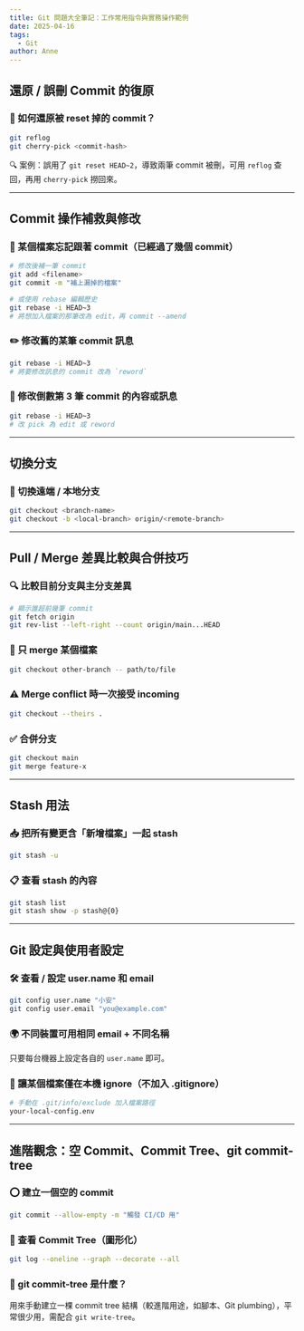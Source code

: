 ```yaml
---
title: Git 問題大全筆記：工作常用指令與實務操作範例
date: 2025-04-16
tags:
  - Git
author: Anne
---
```


## 還原 / 誤刪 Commit 的復原

### 🧩 如何還原被 reset 掉的 commit？

```bash
git reflog
git cherry-pick <commit-hash>
```

🔍 案例：誤用了 `git reset HEAD~2`，導致兩筆 commit 被刪，可用 `reflog` 查回，再用 `cherry-pick` 撈回來。

---

## Commit 操作補救與修改

### 📌 某個檔案忘記跟著 commit（已經過了幾個 commit）

```bash
# 修改後補一筆 commit
git add <filename>
git commit -m "補上漏掉的檔案"

# 或使用 rebase 編輯歷史
git rebase -i HEAD~3
# 將想加入檔案的那筆改為 edit，再 commit --amend
```

### ✏️ 修改舊的某筆 commit 訊息

```bash
git rebase -i HEAD~3
# 將要修改訊息的 commit 改為 `reword`
```

### 📎 修改倒數第 3 筆 commit 的內容或訊息

```bash
git rebase -i HEAD~3
# 改 pick 為 edit 或 reword
```

---

## 切換分支

### 🔁 切換遠端 / 本地分支

```bash
git checkout <branch-name>
git checkout -b <local-branch> origin/<remote-branch>
```

---

## Pull / Merge 差異比較與合併技巧

### 🔍 比較目前分支與主分支差異

```bash
# 顯示誰超前幾筆 commit
git fetch origin
git rev-list --left-right --count origin/main...HEAD
```

### 📂 只 merge 某個檔案

```bash
git checkout other-branch -- path/to/file
```

### ⚠️ Merge conflict 時一次接受 incoming

```bash
git checkout --theirs .
```

### ✅ 合併分支

```bash
git checkout main
git merge feature-x
```

---

## Stash 用法

### 📥 把所有變更含「新增檔案」一起 stash

```bash
git stash -u
```

### 📋 查看 stash 的內容

```bash
git stash list
git stash show -p stash@{0}
```

---

## Git 設定與使用者設定

### 🛠️ 查看 / 設定 user.name 和 email

```bash
git config user.name "小安"
git config user.email "you@example.com"
```

### 🌍 不同裝置可用相同 email + 不同名稱

只要每台機器上設定各自的 `user.name` 即可。

### 📁 讓某個檔案僅在本機 ignore（不加入 .gitignore）

```bash
# 手動在 .git/info/exclude 加入檔案路徑
your-local-config.env
```

---

## 進階觀念：空 Commit、Commit Tree、git commit-tree

### ⭕ 建立一個空的 commit

```bash
git commit --allow-empty -m "觸發 CI/CD 用"
```

### 🌲 查看 Commit Tree（圖形化）

```bash
git log --oneline --graph --decorate --all
```

### 🔧 git commit-tree 是什麼？

用來手動建立一棵 commit tree 結構（較進階用途，如腳本、Git plumbing），平常很少用，需配合 `git write-tree`。
